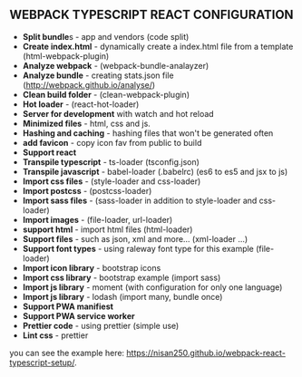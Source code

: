 WEBPACK TYPESCRIPT REACT CONFIGURATION
--------------------------------------
* **Split bundle**s - app and vendors (code split)
* **Create index.html** - dynamically create a index.html file from a template (html-webpack-plugin)
* **Analyze webpack** - (webpack-bundle-analayzer)
* **Analyze bundle** - creating stats.json file (http://webpack.github.io/analyse/)
* **Clean  build folder** - (clean-webpack-plugin)
* **Hot loader** - (react-hot-loader)
* **Server for development** with watch and hot reload
* **Minimized files** - html, css and js.
* **Hashing and caching** - hashing files that won't be generated often
* **add favicon** - copy icon fav from public to build
* **Support react**
* **Transpile typescript** - ts-loader (tsconfig.json)
* **Transpile javascript** - babel-loader  (.babelrc) (es6 to es5 and jsx to js)
* **Import css files** - (style-loader and css-loader)
* **Import postcss** - (postcss-loader)
* **Import sass files** - (sass-loader in addition to style-loader and css-loader)
* **Import images** - (file-loader, url-loader)
* **support html** - import html files (html-loader)
* **Support files** - such as json, xml and more… (xml-loader ...)
* **Support font types** - using raleway font type for this example (file-loader)
* **Import icon library** - bootstrap icons
* **Import css library** - bootstrap example (import sass)
* **Import js library** - moment (with configuration for only one language)
* **Import js library** - lodash (import many, bundle once)
* **Support PWA manifiest**
* **Support PWA service worker**
* **Prettier code** - using prettier (simple use)
* **Lint css** - prettier

you can see the example here:
https://nisan250.github.io/webpack-react-typescript-setup/.
